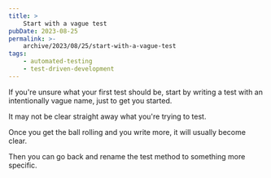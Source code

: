 ```yaml
---
title: >
    Start with a vague test
pubDate: 2023-08-25
permalink: >-
    archive/2023/08/25/start-with-a-vague-test
tags:
    - automated-testing
    - test-driven-development
---
```


If you're unsure what your first test should be, start by writing a test with an intentionally vague name, just to get you started.

It may not be clear straight away what you're trying to test.

Once you get the ball rolling and you write more, it will usually become clear.

Then you can go back and rename the test method to something more specific.
